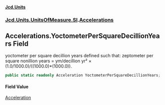 #### [Jcd.Units](index.md 'index')
### [Jcd.Units.UnitsOfMeasure.SI](Jcd.Units.UnitsOfMeasure.SI.md 'Jcd.Units.UnitsOfMeasure.SI').[Accelerations](Accelerations.md 'Jcd.Units.UnitsOfMeasure.SI.Accelerations')

## Accelerations.YoctometerPerSquareDecillionYears Field

yoctometer per square decillion years defined such that: zeptometer per square nonillion years = ym/decillion yr² ×  
(1.0/1000.0)/((1000.0)*(1000.0)).

```csharp
public static readonly Acceleration YoctometerPerSquareDecillionYears;
```

#### Field Value
[Acceleration](Acceleration.md 'Jcd.Units.UnitTypes.Acceleration')